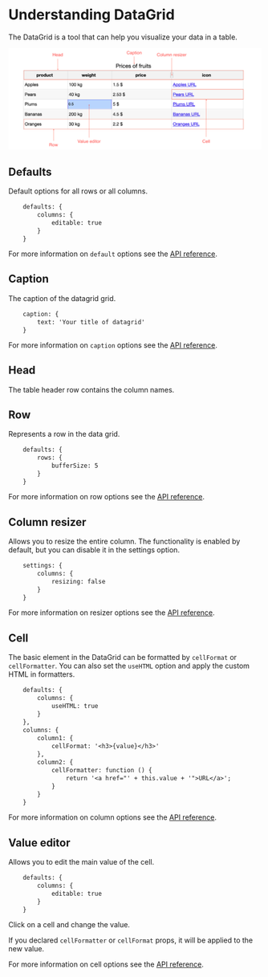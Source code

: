 Understanding DataGrid
===

The DataGrid is a tool that can help you visualize your data in a table.

![datagrid.png](datagrid.png)

Defaults
---------
Default options for all rows or all columns.

```
    defaults: {
        columns: {
            editable: true
        }
    }
```

For more information on `default` options see the [API reference]().

Caption
---------

The caption of the datagrid grid.

```
    caption: {
        text: 'Your title of datagrid'
    }
```

For more information on `caption` options see the [API reference]().

Head
---------

The table header row contains the column names.


Row
---------

Represents a row in the data grid.

```
    defaults: {
        rows: {
            bufferSize: 5
        }
    }
```

For more information on row options see the [API reference](https://api.highcharts.com/dashboards/typedoc/interfaces/DataGrid_DataGridOptions.CaptionOptions.html).

Column resizer
---------

Allows you to resize the entire column. The functionality is enabled by default,
but you can disable it in the settings option.

```
    settings: {
        columns: {
            resizing: false
        }
    }
```

For more information on resizer options see the [API reference](https://api.highcharts.com/dashboards/typedoc/interfaces/DataGrid_DataGridOptions.ColumnsSettings.html#resizing).

Cell
---------

The basic element in the DataGrid can be formatted by `cellFormat` or `cellFormatter`.
You can also set the `useHTML` option and apply the custom HTML in formatters.

```
    defaults: {
        columns: {
            useHTML: true
        }
    },
    columns: {
        column1: {
            cellFormat: '<h3>{value}</h3>'
        },
        column2: {
            cellFormatter: function () {
                return '<a href="' + this.value + '">URL</a>';
            }
        }
    }
```

For more information on column options see the [API reference](https://api.highcharts.com/dashboards/typedoc/interfaces/DataGrid_DataGridOptions.IndividualColumnOptions.html).

Value editor
---------

Allows you to edit the main value of the cell.

```
    defaults: {
        columns: {
            editable: true
        }
    }
```

Click on a cell and change the value.

If you declared `cellFormatter` or `cellFormat` props, it will be applied to the
new value.

For more information on cell options see the [API reference](https://api.highcharts.com/dashboards/typedoc/interfaces/DataGrid_DataGridOptions.IndividualColumnOptions.html#editable).